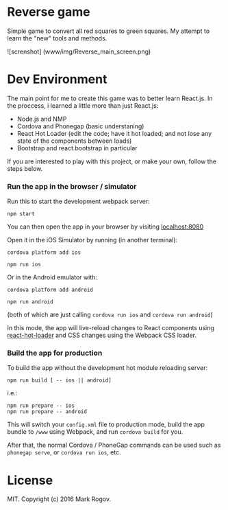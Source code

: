 # Reverse game

Simple game to convert all red squares to green squares. My attempt to learn the "new" tools and methods.

![screnshot]
(www/img/Reverse_main_screen.png)

# Dev Environment
The main point for me to create this game was to better learn React.js. In the proccess, i learned a little more than just React.js:
- Node.js and NMP
- Cordova and Phonegap (basic understaning)
- React Hot Loader (edit the code; have it hot loaded; and not lose any state of the components between loads)
- Bootstrap and react.bootstrap in particular

If you are interested to play with this project, or make your own, follow the steps below.

### Run the app in the browser / simulator

Run this to start the development webpack server:

```
npm start
```

You can then open the app in your browser by visiting [localhost:8080](http://localhost:8080)

Open it in the iOS Simulator by running (in another terminal):

```
cordova platform add ios
```

```
npm run ios
```

Or in the Android emulator with:

```
cordova platform add android
```

```
npm run android
```

(both of which are just calling `cordova run ios` and `cordova run android`)

In this mode, the app will live-reload changes to React components using [react-hot-loader](https://github.com/gaearon/react-hot-loader) and CSS changes using the Webpack CSS loader.

### Build the app for production

To build the app without the development hot module reloading server:

```
npm run build [ -- ios || android]
```

i.e.:

```
npm run prepare -- ios
npm run prepare -- android
```

This will switch your `config.xml` file to production mode, build the app bundle to `/www` using Webpack, and run `cordova build` for you.

After that, the normal Cordova / PhoneGap commands can be used such as `phonegap serve`, or `cordova run ios`, etc.

# License

MIT. Copyright (c) 2016 Mark Rogov.
